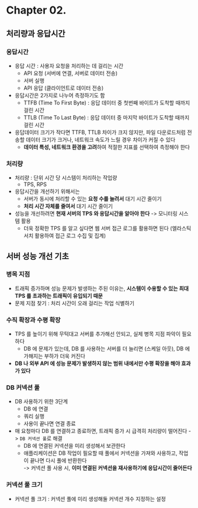 # Chapter 02.
## 처리량과 응답시간
### 응답시간
- 응답 시간 : 사용자 요청을 처리하는 데 걸리는 시간
  - API 요청 (서버에 연결, 서버로 데이터 전송)
  - 서버 실행 
  - API 응답 (클라이언트로 데이터 전송)
- 응답시간은 2가지로 나누어 측정하기도 함
  - TTFB (Time To First Byte) : 응답 데이터 중 첫번째 바이트가 도착할 때까지 걸린 시간
  - TTLB (Time To Last Byte) : 응답 데이터 중 마지막 바이트가 도착할 때까지 걸린 시간
- 응답데이터 크기가 작다면 TTFB, TTLB 차이가 크지 않지만, 파일 다운로드처럼 전송할 데이터 크기가 크거나, 네트워크 속도가 느릴 경우 차이가 커질 수 있다
  - **데이터 특성, 네트워크 환경을 고려**하여 적절한 지표를 선택하여 측정해야 한다

### 처리량
- 처리량 : 단위 시간 당 시스템이 처리하는 작업량
  - TPS, RPS
- 응답시간을 개선하기 위해서는
  - 서버가 동시에 처리할 수 있는 **요청 수를 늘려서** 대기 시간 줄이기
  - **처리 시간 자체를 줄여서** 대기 시간 줄이기 
- 성능을 개선하려면 **현재 서버의 TPS 와 응답시간을 알아야 한다** -> 모니터링 시스템 활용
  - 더욱 정확한 TPS 를 알고 싶다면 웹 서버 접근 로그를 활용하면 된다 (엘라스틱 서치 활용하여 접근 로그 수집 및 집계)

## 서버 성능 개선 기초
### 병목 지점
- 트래픽 증가하며 성능 문제가 발생하는 주된 이유는, **시스템이 수용할 수 있는 최대 TPS 를 초과하는 트래픽이 유입되기 때문**
- 문제 지점 찾기 : 처리 시간이 오래 걸리는 작업 식별하기

### 수직 확장과 수평 확장
- TPS 를 높이기 위해 무턱대고 서버를 추가해선 안되고, 실제 병목 지점 파악이 필요하다
  - DB 에 문제가 있는데, DB 를 사용하는 서버를 더 늘리면 (스케일 아웃), DB 에 가해지는 부하가 더욱 커진다
- **DB 나 외부 API 에 성능 문제가 발생하지 않는 범위 내에서만 수평 확장을 해야 효과가 있다**

### DB 커넥션 풀
- DB 사용하기 위한 3단계
  - DB 에 연결
  - 쿼리 실행
  - 사용이 끝나면 연결 종료
- 매 요청마다 DB 를 연결하고 종료하면, 트래픽 증가 시 급격히 처리량이 떨어진다 -> `DB 커넥션 풀`로 해결
  - DB 에 연결된 커넥션을 미리 생성해서 보관한다
  - 애플리케이션은 DB 작업이 필요할 때 풀에서 커넥션을 가져와 사용하고, 작업이 끝나면 다시 풀에 반환한다
<br> -> 커넥션 풀 사용 시, **이미 연결된 커넥션을 재사용하기에 응답시간이 줄어든다**

### 커넥션 풀 크기
- 커넥션 풀 크기 : 커넥션 풀에 미리 생성해둘 커넥션 개수 지정하는 설정